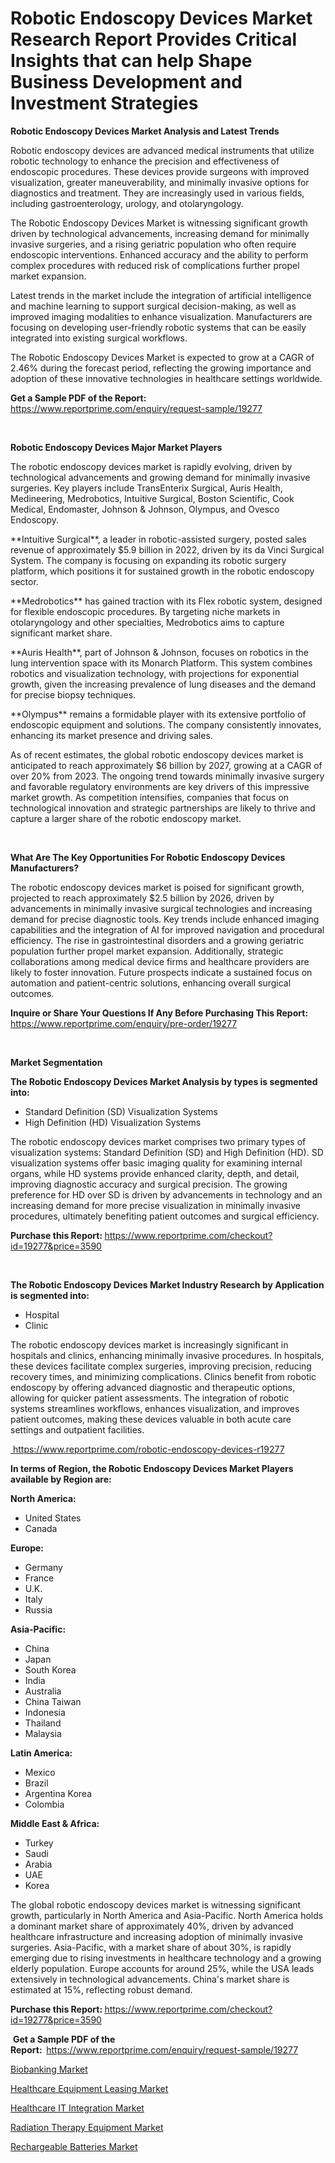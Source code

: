 <p><h1>Robotic Endoscopy Devices Market Research Report Provides Critical Insights that can help Shape Business Development and Investment Strategies</h1></p><p><strong>Robotic Endoscopy Devices Market Analysis and Latest Trends</strong></p>
<p><p>Robotic endoscopy devices are advanced medical instruments that utilize robotic technology to enhance the precision and effectiveness of endoscopic procedures. These devices provide surgeons with improved visualization, greater maneuverability, and minimally invasive options for diagnostics and treatment. They are increasingly used in various fields, including gastroenterology, urology, and otolaryngology.</p><p>The Robotic Endoscopy Devices Market is witnessing significant growth driven by technological advancements, increasing demand for minimally invasive surgeries, and a rising geriatric population who often require endoscopic interventions. Enhanced accuracy and the ability to perform complex procedures with reduced risk of complications further propel market expansion.</p><p>Latest trends in the market include the integration of artificial intelligence and machine learning to support surgical decision-making, as well as improved imaging modalities to enhance visualization. Manufacturers are focusing on developing user-friendly robotic systems that can be easily integrated into existing surgical workflows.</p><p>The Robotic Endoscopy Devices Market is expected to grow at a CAGR of 2.46% during the forecast period, reflecting the growing importance and adoption of these innovative technologies in healthcare settings worldwide.</p></p>
<p><strong>Get a Sample PDF of the Report:&nbsp;</strong> <a href="https://www.reportprime.com/enquiry/request-sample/19277?utm_campaign=1839&utm_medium=2&utm_source=Github&utm_content=ia&utm_term=22112024&utm_id=robotic-endoscopy-devices">https://www.reportprime.com/enquiry/request-sample/19277</a></p>
<p>&nbsp;</p>
<p><strong>Robotic Endoscopy Devices Major Market Players</strong></p>
<p><p>The robotic endoscopy devices market is rapidly evolving, driven by technological advancements and growing demand for minimally invasive surgeries. Key players include TransEnterix Surgical, Auris Health, Medineering, Medrobotics, Intuitive Surgical, Boston Scientific, Cook Medical, Endomaster, Johnson & Johnson, Olympus, and Ovesco Endoscopy.</p><p>**Intuitive Surgical**, a leader in robotic-assisted surgery, posted sales revenue of approximately $5.9 billion in 2022, driven by its da Vinci Surgical System. The company is focusing on expanding its robotic surgery platform, which positions it for sustained growth in the robotic endoscopy sector.</p><p>**Medrobotics** has gained traction with its Flex robotic system, designed for flexible endoscopic procedures. By targeting niche markets in otolaryngology and other specialties, Medrobotics aims to capture significant market share. </p><p>**Auris Health**, part of Johnson & Johnson, focuses on robotics in the lung intervention space with its Monarch Platform. This system combines robotics and visualization technology, with projections for exponential growth, given the increasing prevalence of lung diseases and the demand for precise biopsy techniques.</p><p>**Olympus** remains a formidable player with its extensive portfolio of endoscopic equipment and solutions. The company consistently innovates, enhancing its market presence and driving sales.</p><p>As of recent estimates, the global robotic endoscopy devices market is anticipated to reach approximately $6 billion by 2027, growing at a CAGR of over 20% from 2023. The ongoing trend towards minimally invasive surgery and favorable regulatory environments are key drivers of this impressive market growth. As competition intensifies, companies that focus on technological innovation and strategic partnerships are likely to thrive and capture a larger share of the robotic endoscopy market.</p></p>
<p>&nbsp;</p>
<p><strong>What Are The Key Opportunities For Robotic Endoscopy Devices Manufacturers?</strong></p>
<p><p>The robotic endoscopy devices market is poised for significant growth, projected to reach approximately $2.5 billion by 2026, driven by advancements in minimally invasive surgical technologies and increasing demand for precise diagnostic tools. Key trends include enhanced imaging capabilities and the integration of AI for improved navigation and procedural efficiency. The rise in gastrointestinal disorders and a growing geriatric population further propel market expansion. Additionally, strategic collaborations among medical device firms and healthcare providers are likely to foster innovation. Future prospects indicate a sustained focus on automation and patient-centric solutions, enhancing overall surgical outcomes.</p></p>
<p><strong>Inquire or Share Your Questions If Any Before Purchasing This Report:</strong> <a href="https://www.reportprime.com/enquiry/pre-order/19277?utm_campaign=1839&utm_medium=2&utm_source=Github&utm_content=ia&utm_term=22112024&utm_id=robotic-endoscopy-devices">https://www.reportprime.com/enquiry/pre-order/19277</a></p>
<p>&nbsp;</p>
<p><strong>Market Segmentation</strong></p>
<p><strong>The Robotic Endoscopy Devices Market Analysis by types is segmented into:</strong></p>
<p><ul><li>Standard Definition (SD) Visualization Systems</li><li>High Definition (HD) Visualization Systems</li></ul></p>
<p><p>The robotic endoscopy devices market comprises two primary types of visualization systems: Standard Definition (SD) and High Definition (HD). SD visualization systems offer basic imaging quality for examining internal organs, while HD systems provide enhanced clarity, depth, and detail, improving diagnostic accuracy and surgical precision. The growing preference for HD over SD is driven by advancements in technology and an increasing demand for more precise visualization in minimally invasive procedures, ultimately benefiting patient outcomes and surgical efficiency.</p></p>
<p><strong>Purchase this Report:&nbsp;</strong><a href="https://www.reportprime.com/checkout?id=19277&price=3590&utm_campaign=1839&utm_medium=2&utm_source=Github&utm_content=ia&utm_term=22112024&utm_id=robotic-endoscopy-devices">https://www.reportprime.com/checkout?id=19277&price=3590</a></p>
<p>&nbsp;</p>
<p><strong>The Robotic Endoscopy Devices Market Industry Research by Application is segmented into:</strong></p>
<p><ul><li>Hospital</li><li>Clinic</li></ul></p>
<p><p>The robotic endoscopy devices market is increasingly significant in hospitals and clinics, enhancing minimally invasive procedures. In hospitals, these devices facilitate complex surgeries, improving precision, reducing recovery times, and minimizing complications. Clinics benefit from robotic endoscopy by offering advanced diagnostic and therapeutic options, allowing for quicker patient assessments. The integration of robotic systems streamlines workflows, enhances visualization, and improves patient outcomes, making these devices valuable in both acute care settings and outpatient facilities.</p></p>
<p><a href="https://www.reportprime.com/robotic-endoscopy-devices-r19277?utm_campaign=1839&utm_medium=2&utm_source=Github&utm_content=ia&utm_term=22112024&utm_id=robotic-endoscopy-devices">&nbsp;https://www.reportprime.com/robotic-endoscopy-devices-r19277</a></p>
<p><strong>In terms of Region, the Robotic Endoscopy Devices Market Players available by Region are:</strong></p>
<p>
    <p> <strong> North America: </strong>
        <ul>
            <li>United States</li>
            <li>Canada</li>
        </ul>
        </p> 
    <p> <strong> Europe: </strong>
        <ul>
            <li>Germany</li>
            <li>France</li>
            <li>U.K.</li>
            <li>Italy</li>
            <li>Russia</li>
        </ul>
        </p> 
    <p> <strong> Asia-Pacific: </strong>
        <ul>
            <li>China</li>
            <li>Japan</li>
            <li>South Korea</li>
            <li>India</li>
            <li>Australia</li>
            <li>China Taiwan</li>
            <li>Indonesia</li>
            <li>Thailand</li>
            <li>Malaysia</li>
        </ul>
        </p> 
    <p> <strong> Latin America: </strong>
        <ul>
            <li>Mexico</li>
            <li>Brazil</li>
            <li>Argentina Korea</li>
            <li>Colombia</li>
        </ul>
        </p> 
    <p> <strong> Middle East & Africa: </strong>
        <ul>
            <li>Turkey</li>
            <li>Saudi</li>
            <li>Arabia</li>
            <li>UAE</li>
            <li>Korea</li>
        </ul>
    </p>
    </p>
<p><p>The global robotic endoscopy devices market is witnessing significant growth, particularly in North America and Asia-Pacific. North America holds a dominant market share of approximately 40%, driven by advanced healthcare infrastructure and increasing adoption of minimally invasive surgeries. Asia-Pacific, with a market share of about 30%, is rapidly emerging due to rising investments in healthcare technology and a growing elderly population. Europe accounts for around 25%, while the USA leads extensively in technological advancements. China's market share is estimated at 15%, reflecting robust demand.</p></p>
<p><strong>Purchase this Report: </strong><a href="https://www.reportprime.com/checkout?id=19277&price=3590&utm_campaign=1839&utm_medium=2&utm_source=Github&utm_content=ia&utm_term=22112024&utm_id=robotic-endoscopy-devices">https://www.reportprime.com/checkout?id=19277&price=3590</a></p>
<p>&nbsp;<strong>Get a Sample PDF of the Report:&nbsp;&nbsp;</strong><a href="https://www.reportprime.com/enquiry/request-sample/19277?utm_campaign=1839&utm_medium=2&utm_source=Github&utm_content=ia&utm_term=22112024&utm_id=robotic-endoscopy-devices">https://www.reportprime.com/enquiry/request-sample/19277</a></p>
<p><strong></strong></p>
<p><p><a href="https://github.com/sofayahoo2023/Market-Research-Report-List-6/blob/main/biobanking-market.md?utm_campaign=1839&utm_medium=2&utm_source=Github&utm_content=ia&utm_term=22112024&utm_id=robotic-endoscopy-devices">Biobanking Market</a></p><p><a href="https://www.linkedin.com/pulse/accurate-data-healthcare-equipment-leasing-market-3yime?utm_campaign=1839&utm_medium=2&utm_source=Github&utm_content=ia&utm_term=22112024&utm_id=robotic-endoscopy-devices">Healthcare Equipment Leasing Market</a></p><p><a href="https://www.linkedin.com/pulse/overview-healthcare-integrationmarket-industryshowing-growth-irlte?utm_campaign=1839&utm_medium=2&utm_source=Github&utm_content=ia&utm_term=22112024&utm_id=robotic-endoscopy-devices">Healthcare IT Integration Market</a></p><p><a href="https://issuu.com/reportprime-2/docs/radiation-therapy-equipment-market-_5ac419b11ae14a?utm_campaign=1839&utm_medium=2&utm_source=Github&utm_content=ia&utm_term=22112024&utm_id=robotic-endoscopy-devices">Radiation Therapy Equipment Market</a></p><p><a href="https://issuu.com/reportprime-2/docs/rechargeable-batteries-market-size-_72d56973ea664f?utm_campaign=1839&utm_medium=2&utm_source=Github&utm_content=ia&utm_term=22112024&utm_id=robotic-endoscopy-devices">Rechargeable Batteries Market</a></p></p>